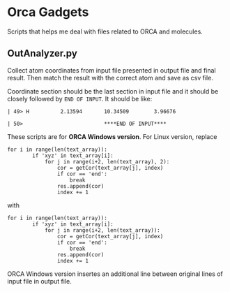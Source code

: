 # Orca Gadgets
Scripts that helps me deal with files related to ORCA and molecules.

## OutAnalyzer.py
Collect atom coordinates from input file presented in output file and final result. Then match the result with the correct atom and save as csv file.

Coordinate section should be the last section in input file and it should be closely followed by `END OF INPUT`. It should be like:
```
| 49> H          2.13594       10.34509        3.96676	

| 50>                          ****END OF INPUT****
```

These scripts are for **ORCA Windows version**. For Linux version, replace
```
for i in range(len(text_array)):
        if 'xyz' in text_array[i]:
            for j in range(i+2, len(text_array), 2):
                cor = getCor(text_array[j], index)
                if cor == 'end':
                    break
                res.append(cor)
                index += 1
```
with
```
for i in range(len(text_array)):
        if 'xyz' in text_array[i]:
            for j in range(i+2, len(text_array)):
                cor = getCor(text_array[j], index)
                if cor == 'end':
                    break
                res.append(cor)
                index += 1
```
ORCA Windows version insertes an additional line between original lines of input file in output file.
